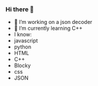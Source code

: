 ### Hi there 👋

- 🔭 I’m working on a json decoder
- 🌱 I’m currently learning C++
- I know:
- javascript
- python
- HTML
- C++
- Blocky
- css
- JSON
